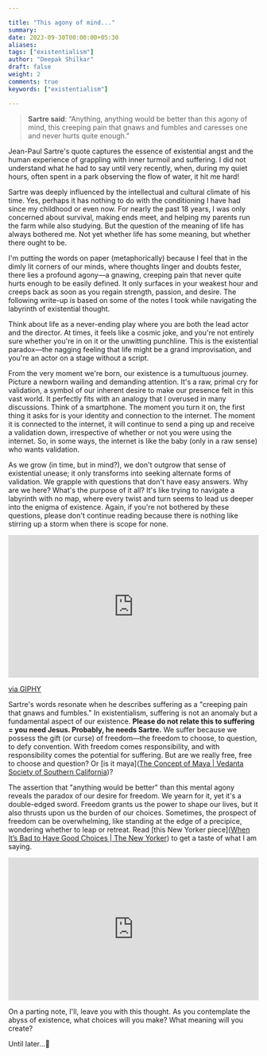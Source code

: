 ```yaml
---

title: "This agony of mind..."
summary: 
date: 2023-09-30T00:00:00+05:30
aliases: 
tags: ["existentialism"]
author: "Deepak Shilkar"
draft: false
weight: 2
comments: true
keywords: ["existentialism"]

---
```




>  **Sartre said**: “Anything, anything would be better than this agony of mind, this creeping pain that gnaws and fumbles and caresses one and never hurts quite enough.”


Jean-Paul Sartre's quote captures the essence of existential angst and the human experience of grappling with inner turmoil and suffering. I did not understand what he had to say until very recently, when, during my quiet hours, often spent in a park observing the flow of water, it hit me hard!

Sartre was deeply influenced by the intellectual and cultural climate of his time. Yes, perhaps it has nothing to do with the conditioning I have had since my childhood or even now. For nearly the past 18 years, I was only concerned about survival, making ends meet, and helping my parents run the farm while also studying. But the question of the meaning of life has always bothered me. Not yet whether life has some meaning, but whether there ought to be.

I'm putting the words on paper (metaphorically) because I feel that in the dimly lit corners of our minds, where thoughts linger and doubts fester, there lies a profound agony—a gnawing, creeping pain that never quite hurts enough to be easily defined. It only surfaces in your weakest hour and creeps back as soon as you regain strength, passion, and desire. The following write-up is based on some of the notes I took while navigating the labyrinth of existential thought.

Think about life as a never-ending play where you are both the lead actor and the director. At times, it feels like a cosmic joke, and you're not entirely sure whether you're in on it or the unwitting punchline. This is the existential paradox—the nagging feeling that life might be a grand improvisation, and you're an actor on a stage without a script.

From the very moment we're born, our existence is a tumultuous journey. Picture a newborn wailing and demanding attention. It's a raw, primal cry for validation, a symbol of our inherent desire to make our presence felt in this vast world. It perfectly fits with an analogy that I overused in many discussions. Think of a smartphone. The moment you turn it on, the first thing it asks for is your identity and connection to the internet. The moment it is connected to the internet, it will continue to send a ping up and receive a validation down, irrespective of whether or not you were using the internet. So, in some ways, the internet is like the baby (only in a raw sense) who wants validation.

As we grow (in time, but in mind?), we don't outgrow that sense of existential unease; it only transforms into seeking alternate forms of validation. We grapple with questions that don't have easy answers. Why are we here? What's the purpose of it all? It's like trying to navigate a labyrinth with no map, where every twist and turn seems to lead us deeper into the enigma of existence. Again, if you're not bothered by these questions, please don't continue reading because there is nothing like stirring up a storm when there is scope for none.

<div style="width:100%;height:0;padding-bottom:57%;position:relative;"><iframe src="https://giphy.com/embed/xUStFKHmuFPYk" width="100%" height="100%" style="position:absolute" frameBorder="0" class="giphy-embed" allowFullScreen></iframe></div><p><a href="https://giphy.com/gifs/giphyqa-xUStFKHmuFPYk">via GIPHY</a></p>

Sartre's words resonate when he describes suffering as a "creeping pain that gnaws and fumbles." In existentialism, suffering is not an anomaly but a fundamental aspect of our existence. **Please do not relate this to suffering = you need Jesus. Probably, he needs Sartre.** We suffer because we possess the gift (or curse) of freedom—the freedom to choose, to question, to defy convention. With freedom comes responsibility, and with responsibility comes the potential for suffering. But are we really free, free to choose and question? Or [is it maya]([The Concept of Maya | Vedanta Society of Southern California](https://vedanta.org/what-is-vedanta/the-concept-of-maya/))?


The assertion that "anything would be better" than this mental agony reveals the paradox of our desire for freedom. We yearn for it, yet it's a double-edged sword. Freedom grants us the power to shape our lives, but it also thrusts upon us the burden of our choices. Sometimes, the prospect of freedom can be overwhelming, like standing at the edge of a precipice, wondering whether to leap or retreat. Read [this New Yorker piece]([When It’s Bad to Have Good Choices | The New Yorker](https://www.newyorker.com/science/maria-konnikova/bad-good-choices)) to get a taste of what I am saying.

<div style="width:100%;height:0;padding-bottom:57%;position:relative;"><iframe src=" https://media.tenor.com/9-onEza10BIAAAAC/nod-dietrich-hollinderbaumer.gif" width="100%" height="100%" style="position:absolute" frameBorder="0" allowFullScreen></iframe></div>

On a parting note, I'll, leave you with this thought. As you contemplate the abyss of existence, what choices will you make? What meaning will you create?  

Until later...👋


